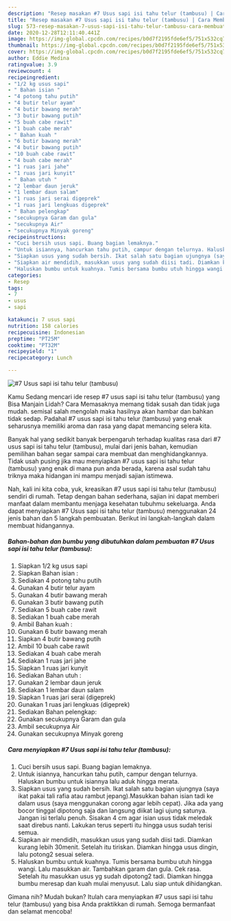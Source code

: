 ```yaml
---
description: "Resep masakan #7 Usus sapi isi tahu telur (tambusu) | Cara Membuat #7 Usus sapi isi tahu telur (tambusu) Yang Sedap"
title: "Resep masakan #7 Usus sapi isi tahu telur (tambusu) | Cara Membuat #7 Usus sapi isi tahu telur (tambusu) Yang Sedap"
slug: 573-resep-masakan-7-usus-sapi-isi-tahu-telur-tambusu-cara-membuat-7-usus-sapi-isi-tahu-telur-tambusu-yang-sedap
date: 2020-12-28T12:11:40.441Z
image: https://img-global.cpcdn.com/recipes/b0d7f2195fde6ef5/751x532cq70/7-usus-sapi-isi-tahu-telur-tambusu-foto-resep-utama.jpg
thumbnail: https://img-global.cpcdn.com/recipes/b0d7f2195fde6ef5/751x532cq70/7-usus-sapi-isi-tahu-telur-tambusu-foto-resep-utama.jpg
cover: https://img-global.cpcdn.com/recipes/b0d7f2195fde6ef5/751x532cq70/7-usus-sapi-isi-tahu-telur-tambusu-foto-resep-utama.jpg
author: Eddie Medina
ratingvalue: 3.9
reviewcount: 4
recipeingredient:
- "1/2 kg usus sapi"
- " Bahan isian "
- "4 potong tahu putih"
- "4 butir telur ayam"
- "4 butir bawang merah"
- "3 butir bawang putih"
- "5 buah cabe rawit"
- "1 buah cabe merah"
- " Bahan kuah "
- "6 butir bawang merah"
- "4 butir bawang putih"
- "10 buah cabe rawit"
- "4 buah cabe merah"
- "1 ruas jari jahe"
- "1 ruas jari kunyit"
- " Bahan utuh "
- "2 lembar daun jeruk"
- "1 lembar daun salam"
- "1 ruas jari serai digeprek"
- "1 ruas jari lengkuas digeprek"
- " Bahan pelengkap"
- "secukupnya Garam dan gula"
- "secukupnya Air"
- "secukupnya Minyak goreng"
recipeinstructions:
- "Cuci bersih usus sapi. Buang bagian lemaknya."
- "Untuk isiannya, hancurkan tahu putih, campur dengan telurnya. Haluskan bumbu untuk isiannya lalu aduk hingga merata."
- "Siapkan usus yang sudah bersih. Ikat salah satu bagian ujungnya (saya ikat pakai tali rafia atau rambut jepang).Masukkan bahan isian tadi ke dalam usus (saya menggunakan corong agar lebih cepat). Jika ada yang bocor tinggal dipotong saja dan langsung diikat lagi ujung satunya. Jangan isi terlalu penuh. Sisakan 4 cm agar isian usus tidak meledak saat direbus nanti. Lakukan terus seperti itu hingga usus sudah terisi semua."
- "Siapkan air mendidih, masukkan usus yang sudah diisi tadi. Diamkan kurang lebih 30menit. Setelah itu tiriskan. Diamkan hingga usus dingin, lalu potong2 sesuai selera."
- "Haluskan bumbu untuk kuahnya. Tumis bersama bumbu utuh hingga wangi. Lalu masukkan air. Tambahkan garam dan gula. Cek rasa. Setelah itu masukkan usus yg sudah dipotong2 tadi. Diamkan hingga bumbu meresap dan kuah mulai menyusut. Lalu siap untuk dihidangkan."
categories:
- Resep
tags:
- 7
- usus
- sapi

katakunci: 7 usus sapi 
nutrition: 158 calories
recipecuisine: Indonesian
preptime: "PT25M"
cooktime: "PT32M"
recipeyield: "1"
recipecategory: Lunch

---
```



![#7 Usus sapi isi tahu telur (tambusu)](https://img-global.cpcdn.com/recipes/b0d7f2195fde6ef5/751x532cq70/7-usus-sapi-isi-tahu-telur-tambusu-foto-resep-utama.jpg)

Kamu Sedang mencari ide resep #7 usus sapi isi tahu telur (tambusu) yang Bisa Manjain Lidah? Cara Memasaknya memang tidak susah dan tidak juga mudah. semisal salah mengolah maka hasilnya akan hambar dan bahkan tidak sedap. Padahal #7 usus sapi isi tahu telur (tambusu) yang enak seharusnya memiliki aroma dan rasa yang dapat memancing selera kita.



Banyak hal yang sedikit banyak berpengaruh terhadap kualitas rasa dari #7 usus sapi isi tahu telur (tambusu), mulai dari jenis bahan, kemudian pemilihan bahan segar sampai cara membuat dan menghidangkannya. Tidak usah pusing jika mau menyiapkan #7 usus sapi isi tahu telur (tambusu) yang enak di mana pun anda berada, karena asal sudah tahu triknya maka hidangan ini mampu menjadi sajian istimewa.


Nah, kali ini kita coba, yuk, kreasikan #7 usus sapi isi tahu telur (tambusu) sendiri di rumah. Tetap dengan bahan sederhana, sajian ini dapat memberi manfaat dalam membantu menjaga kesehatan tubuhmu sekeluarga. Anda dapat menyiapkan #7 Usus sapi isi tahu telur (tambusu) menggunakan 24 jenis bahan dan 5 langkah pembuatan. Berikut ini langkah-langkah dalam membuat hidangannya.

<!--inarticleads1-->

##### Bahan-bahan dan bumbu yang dibutuhkan dalam pembuatan #7 Usus sapi isi tahu telur (tambusu):

1. Siapkan 1/2 kg usus sapi
1. Siapkan  Bahan isian :
1. Sediakan 4 potong tahu putih
1. Gunakan 4 butir telur ayam
1. Gunakan 4 butir bawang merah
1. Gunakan 3 butir bawang putih
1. Sediakan 5 buah cabe rawit
1. Sediakan 1 buah cabe merah
1. Ambil  Bahan kuah :
1. Gunakan 6 butir bawang merah
1. Siapkan 4 butir bawang putih
1. Ambil 10 buah cabe rawit
1. Sediakan 4 buah cabe merah
1. Sediakan 1 ruas jari jahe
1. Siapkan 1 ruas jari kunyit
1. Sediakan  Bahan utuh :
1. Gunakan 2 lembar daun jeruk
1. Sediakan 1 lembar daun salam
1. Siapkan 1 ruas jari serai (digeprek)
1. Gunakan 1 ruas jari lengkuas (digeprek)
1. Sediakan  Bahan pelengkap:
1. Gunakan secukupnya Garam dan gula
1. Ambil secukupnya Air
1. Gunakan secukupnya Minyak goreng




<!--inarticleads2-->

##### Cara menyiapkan #7 Usus sapi isi tahu telur (tambusu):

1. Cuci bersih usus sapi. Buang bagian lemaknya.
1. Untuk isiannya, hancurkan tahu putih, campur dengan telurnya. Haluskan bumbu untuk isiannya lalu aduk hingga merata.
1. Siapkan usus yang sudah bersih. Ikat salah satu bagian ujungnya (saya ikat pakai tali rafia atau rambut jepang).Masukkan bahan isian tadi ke dalam usus (saya menggunakan corong agar lebih cepat). Jika ada yang bocor tinggal dipotong saja dan langsung diikat lagi ujung satunya. Jangan isi terlalu penuh. Sisakan 4 cm agar isian usus tidak meledak saat direbus nanti. Lakukan terus seperti itu hingga usus sudah terisi semua.
1. Siapkan air mendidih, masukkan usus yang sudah diisi tadi. Diamkan kurang lebih 30menit. Setelah itu tiriskan. Diamkan hingga usus dingin, lalu potong2 sesuai selera.
1. Haluskan bumbu untuk kuahnya. Tumis bersama bumbu utuh hingga wangi. Lalu masukkan air. Tambahkan garam dan gula. Cek rasa. Setelah itu masukkan usus yg sudah dipotong2 tadi. Diamkan hingga bumbu meresap dan kuah mulai menyusut. Lalu siap untuk dihidangkan.




Gimana nih? Mudah bukan? Itulah cara menyiapkan #7 usus sapi isi tahu telur (tambusu) yang bisa Anda praktikkan di rumah. Semoga bermanfaat dan selamat mencoba!
